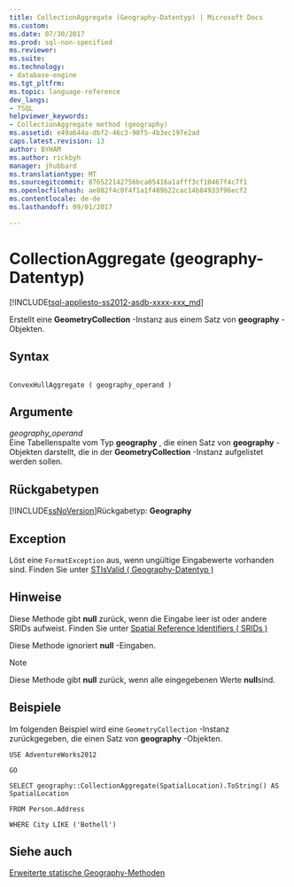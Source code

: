 ```yaml
---
title: CollectionAggregate (Geography-Datentyp) | Microsoft Docs
ms.custom: 
ms.date: 07/30/2017
ms.prod: sql-non-specified
ms.reviewer: 
ms.suite: 
ms.technology:
- database-engine
ms.tgt_pltfrm: 
ms.topic: language-reference
dev_langs:
- TSQL
helpviewer_keywords:
- CollectionAggregate method (geography)
ms.assetid: e49a644a-dbf2-46c3-98f5-4b3ec197e2ad
caps.latest.revision: 13
author: BYHAM
ms.author: rickbyh
manager: jhubbard
ms.translationtype: MT
ms.sourcegitcommit: 876522142756bca05416a1afff3cf10467f4c7f1
ms.openlocfilehash: ae882f4c0f4f1a1f489b22cac14b84933f96ecf2
ms.contentlocale: de-de
ms.lasthandoff: 09/01/2017

---
```

# <a name="collectionaggregate-geography-data-type"></a>CollectionAggregate (geography-Datentyp)
[!INCLUDE[tsql-appliesto-ss2012-asdb-xxxx-xxx_md](../../includes/tsql-appliesto-ss2012-asdb-xxxx-xxx-md.md)]

Erstellt eine **GeometryCollection** -Instanz aus einem Satz von **geography** -Objekten.
  
## <a name="syntax"></a>Syntax  
  
```  
  
ConvexHullAggregate ( geography_operand )  
```  
  
## <a name="arguments"></a>Argumente  
 *geography_operand*  
 Eine Tabellenspalte vom Typ **geography** , die einen Satz von **geography** -Objekten darstellt, die in der **GeometryCollection** -Instanz aufgelistet werden sollen.  
  
## <a name="return-types"></a>Rückgabetypen  
 [!INCLUDE[ssNoVersion](../../includes/ssnoversion-md.md)]Rückgabetyp: **Geography**  
  
## <a name="exception"></a>Exception  
 Löst eine `FormatException` aus, wenn ungültige Eingabewerte vorhanden sind. Finden Sie unter [STIsValid &#40; Geography-Datentyp &#41;](../../t-sql/spatial-geography/stisvalid-geography-data-type.md)  
  
## <a name="remarks"></a>Hinweise  
 Diese Methode gibt **null** zurück, wenn die Eingabe leer ist oder andere SRIDs aufweist. Finden Sie unter [Spatial Reference Identifiers &#40; SRIDs &#41;](../../relational-databases/spatial/spatial-reference-identifiers-srids.md)  
  
 Diese Methode ignoriert **null** -Eingaben.  
  
> [!NOTE]  
>  Diese Methode gibt **null** zurück, wenn alle eingegebenen Werte **null**sind.  
  
## <a name="examples"></a>Beispiele  
 Im folgenden Beispiel wird eine `GeometryCollection` -Instanz zurückgegeben, die einen Satz von **geography** -Objekten.  
  
 `USE AdventureWorks2012`  
  
 `GO`  
  
 `SELECT geography::CollectionAggregate(SpatialLocation).ToString() AS SpatialLocation`  
  
 `FROM Person.Address`  
  
 `WHERE City LIKE ('Bothell')`  
  
## <a name="see-also"></a>Siehe auch  
 [Erweiterte statische Geography-Methoden](../../t-sql/spatial-geography/extended-static-geography-methods.md)  
  
  

